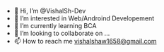 - 👋 Hi, I’m @VishalSh-Dev
- 👀 I’m interested in Web/Androind Developement
- 🌱 I’m currently learning BCA
- 💞️ I’m looking to collaborate on ...
- 📫 How to reach me vishalshaw1658@gmail.com

<!---
VishalSh-Dev/VishalSh-Dev is a ✨ special ✨ repository because its `README.md` (this file) appears on your GitHub profile.
You can click the Preview link to take a look at your changes.
--->

